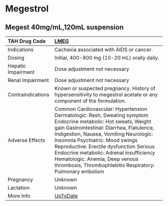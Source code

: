 # Megestrol

## Megest 40mg/mL,120mL suspension

| TAH Drug Code      | [LMEG](https://www.tahsda.org.tw/drugs/hissearch.php?drug_code=LMEG)                                                                                                                                                                                                                                                                                                                                                          |
|:-------------------|:------------------------------------------------------------------------------------------------------------------------------------------------------------------------------------------------------------------------------------------------------------------------------------------------------------------------------------------------------------------------------------------------------------------------------|
| Indications        | Cachexia associated with AIDS or cancer.                                                                                                                                                                                                                                                                                                                                                                                      |
| Dosing             | Initial, 400-800 mg (10-20 mL) orally daily.                                                                                                                                                                                                                                                                                                                                                                                  |
| Hepatic Impairment | Dose adjustment not necessary                                                                                                                                                                                                                                                                                                                                                                                                 |
| Renal Impairment   | Dose adjustment not necessary                                                                                                                                                                                                                                                                                                                                                                                                 |
| Contraindications  | Known or suspected pregnancy. History of hypersensitivity to megestrol acetate or any component of the formulation.                                                                                                                                                                                                                                                                                                           |
| Adverse Effects    | Common Cardiovascular: Hypertension Dermatologic: Rash, Sweating symptom Endocrine metabolic: Hot sweats, Weight gain Gastrointestinal: Diarrhea, Flatulence, Indigestion, Nausea, Vomiting Neurologic: Insomnia Psychiatric: Mood swings Reproductive: Erectile dysfunction Serious Endocrine metabolic: Adrenal insufficiency Hematologic: Anemia, Deep venous thrombosis, Thrombophlebitis Respiratory: Pulmonary embolism |
| Pregnancy          | Unknown                                                                                                                                                                                                                                                                                                                                                                                                                       |
| Lactation          | Unknown                                                                                                                                                                                                                                                                                                                                                                                                                       |
| More Info          | [UpToDate](https://www.uptodate.com/contents/megestrol-acetate-drug-information)                                                                                                                                                                                                                                                                                                                                              |

